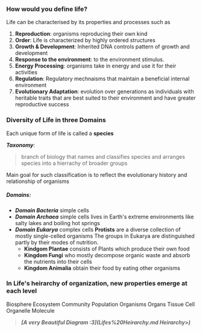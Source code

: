 ### How would you define life?

 Life can be characterised by its properties and processes such as 
 
 1. **Reproduction**: organisms reproducing their own kind
  2. **Order**: Life is characterized by highly ordered structures
  3. **Growth & Development**: Inherited DNA controls pattern of growth and development
  4. **Response to the environment**: to the environment stimulus.
  5. **Energy Processing**: organisms take in energy and use it for their activities
  6. **Regulation**: Regulatory mechnaisms that maintain a beneficial internal environment
  7. **Evolutionary Adaptation**: evolution over generations as individuals with heritable traits that are best suited to their environment and have greater reproductive success

### Diversity of Life in three Domains

Each unique form of life is called a **species**

***Taxonomy***: 
>branch of biology that names and classifies species and arranges species into a hierrachy of broader groups

Main goal for such classification is to reflect the evolutionary history and relationship of organisms

##### Domains:
- ***Domain Bacteria***
	  simple cells
- ***Domain Archaea***
	 simple cells
	 lives in Earth's extreme environments like salty lakes and boiling hot springs
- ***Domain Eukarya***
	  complex cells
	 **Protists** are a diverse collection of mostly single-celled organisms
	 The groups in Eukarya are distinguished partly by their modes of nutrition.
	 - **Kindgom Plantae** consists of Plants which produce their own food
	 - **Kingdom Fungi** who mostly decompose organic waste and absorb the nutrients into their cells
	 - **Kingdom Animalia** obtain their food by eating other organisms

### In Life's heirarchy of organization, new properties emerge at each level

Biosphere
	Ecosystem
		Community
			Population
				Organisms
					Organs 
						Tissue
							Cell
								Organelle
									Molecule

>***[A very Beautiful Diagram :3](Lifes%20Heirarchy.md Heirarchy>)***

